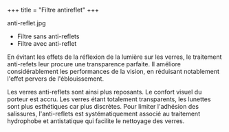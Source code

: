 +++
title = "Filtre antireflet"
+++

anti-reflet.jpg

* Filtre sans anti-reflets 
* Filtre avec anti-reflet

En évitant les effets de la réflexion de la lumière sur les verres, le traitement anti-refets leur procure une transparence parfaite. Il améliore considérablement les performances de la vision, en réduisant notablement l'effet pervers de l'éblouissement.

Les verres anti-reflets sont ainsi plus reposants. Le confort visuel du porteur est accru. Les verres étant totalement transparents, les lunettes sont plus esthétiques car plus discrètes. Pour limiter l'adhésion des salissures, l'anti-reflets est systématiquement associé au traitement hydrophobe et antistatique qui facilite le nettoyage des verres.